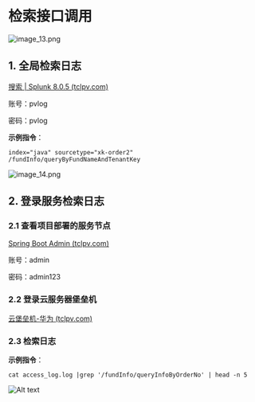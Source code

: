 # 检索接口调用

![image_13.png](image_13.png)



## 1. 全局检索日志

[搜索 | Splunk 8.0.5 (tclpv.com)](https://log.tclpv.com/zh-CN/app/search/search)

账号：pvlog

密码：pvlog



**示例指令**：

```shell
index="java" sourcetype="xk-order2" /fundInfo/queryByFundNameAndTenantKey
```


![image_14.png](image_14.png)


## 2. 登录服务检索日志



### 2.1 查看项目部署的服务节点

[Spring Boot Admin (tclpv.com)](http://admin.pv.tclpv.com/#/applications)

账号：admin

密码：admin123



### 2.2 登录云服务器堡垒机

[云堡垒机-华为 (tclpv.com)](https://ops.tclpv.com/#/desktop)



### 2.3 检索日志

**示例指令**：
```shell
cat access_log.log |grep '/fundInfo/queryInfoByOrderNo' | head -n 5
```

<img src="image_15.png" alt="Alt text" />





